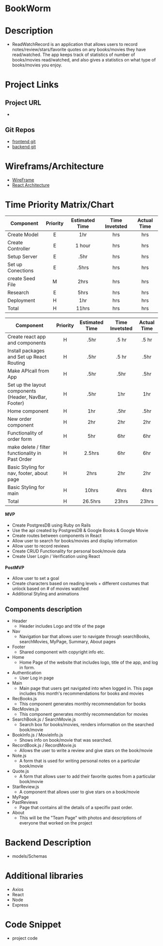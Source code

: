 # BookWorm

# Description

-   ReadWatchRecord is an application that allows users to record notes/review/stars/favorite quotes on any books/movies they have read/watched. The app keeps track of statistics of number of books/movies read/watched, and also gives a statistics on what type of books/movies you enjoy.


# Project Links 
## Project URL
- []()

## Git Repos
- [frontend git](https://github.com/koobcbc/ReadWatchRecord-frontend) 
- [backend git](https://github.com/koobcbc/readwatchrecord-backend)

# Wireframs/Architecture
- [WireFrame](https://www.figma.com/file/HL5L6aIwSGxrY9KnjjpSPg/ReadWatchRecord?node-id=0%3A1)
- [React Architecture](https://docs.google.com/spreadsheets/d/1zW6M2NflVrBahyQOWUelU3vA32yDPH29mvx0glE2lOs/edit?usp=sharing)

# Time Priority Matrix/Chart
  
| Component | Priority | Estimated Time | Time Invetsted | Actual Time |
| --- | :---: |  :---: | :---: | :---: |
| Create Model | E | 1hr | hrs | hrs |
| Create Controller | E | 1 hour | hrs | hrs |
| Setup Server | E | .5hr| hrs | hrs |
| Set up Conections  | E | .5hrs| hrs | hrs |
| create Seed File  | M | 2hrs | hrs | hrs |
| Research  | E | 5hrs| hrs | hrs |
| Deployment  | H | 1hr| hrs | hrs |
| Total | H | 11hrs | hrs | hrs |

| Component | Priority | Estimated Time | Time Invetsted | Actual Time |
| --- | :---: |  :---: | :---: | :---: |
| Create react app and components| H | .5hr| .5 hr | .5 hr |
| Install packages and Set up React Routing | H | .5hr| .5 hr | .5hr |
| Make APIcall from App | H | .5hr| .5hr | .5hr |
| Set up the layout components (Header, NavBar, Footer) | H | .5hr | 1hr | 1hr |
| Home component | H | 1hr| .5hr | .5hr |
| New order component | H | 2hr| 2hr | 2hr |
| Functionality of order form | H | 5hr| 6hr | 6hr |
| make delete / filter functionality in Past Order | H | 2.5hrs| 6hr | 6hr |
| Basic Styling for nav, footer, about page | H | 2hrs| 2hr | 2hr |
| Basic Styling for main | H | 10hrs| 4hrs | 4hrs |
| Total | H | 26.5hrs| 23hrs | 23hrs | 

#### MVP
- Create PostgresDB using Ruby on Rails
- Use the api created by PostgresDB & Google Books & Google Movie
- Create routes between components in React
- Allow user to search for books/movies and display information
- Allow user to record reviews
- Create CRUD Functionality for personal book/movie data
- Create User Login / Verification using React 

#### PostMVP
- Allow user to set a goal
- Create characters based on reading levels + different costumes that unlock based on # of movies watched
- Additional Styling and animations

## Components description
- Header
    - Header includes Logo and title of the page
- Nav
    - Navigation bar that allows user to navigate through searchBooks, searchMovies, MyPage, Summary, About pages
- Footer
    - Shared component with copyright info etc.
- Home
    - Home Page of the website that includes logo, title of the app, and log in form.
- Authentication
    - User Log in page
- Main
    - Main page that users get navigated into when logged in. This page includes this month's recommendations for books and movies
- RecBooks.js
    - This component generates monthly recommendation for books
- RecMovies.js
    - This component generates monthly recommendation for movies
- SearchBook.js / SearchMovie.js
    - Search box for books/movies, renders information on the searched book/movie
- BookInfo.js / MovieInfo.js
    - Shows info on book/movie that was searched.
- RecordBook.js / RecordMovie.js
    - Allows the user to write a review and give stars on the book/movie
- Note.js
    - A form that is used for writing personal notes on a particular book/movie
- Quote.js
    - A form that allows user to add their favorite quotes from a particular book/movie
- StarReview.js
    - A component that allows user to give stars on a book/movie
- MyPage
- PastReviews
  - Page that contains all the details of a specifiv past order.
- About
  - This will be the "Team Page" with photos and descriptions of everyone that worked on the project



# Backend Description
- models/Schemas



# Additional libraries
- Axios
- React
- Node
- Express

# Code Snippet 
- project code 

```

```
